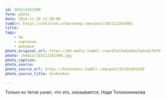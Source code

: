 ```yaml
---
id: 103112161498
form: photo
date: 2014-11-20 12:30:00
tumblr: https://untitled.urbansheep.com/post/103112161498/
title:
tags:
    - bw
    - картинки
    - девушки
photo_original_url: https://64.media.tumblr.com/dfa13a42e60c5adcdc2bf935b4d0681f/tumblr_mt2729Me3p1sfoh8vo1_500.jpg
photo: /media/103112161498.jpg
photo_caption: 
photo_source:
photo_source_url: https://knvknvknv.tumblr.com/post/61101601410
photo_source_title: knvknvknv

---
```


<p>Только из тегов узнал, что это, оказывается, Надя Толоконникова</p>
